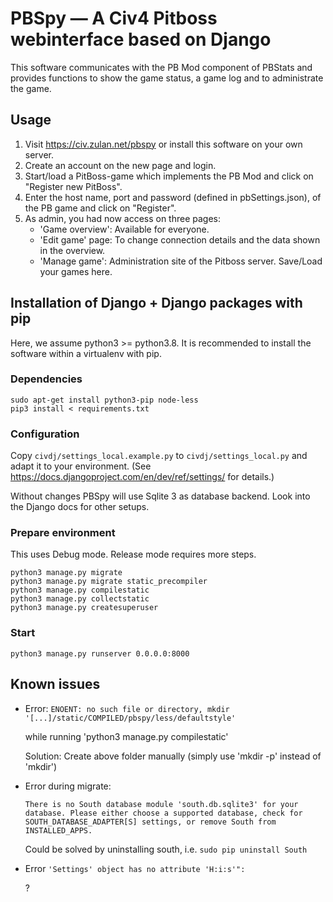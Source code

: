 # PBSpy — A Civ4 Pitboss webinterface based on Django

This software communicates with the PB Mod component of PBStats and provides
functions to show the game status, a game log and to administrate the game.

## Usage
1. Visit https://civ.zulan.net/pbspy or install this software on your own server.
2. Create an account on the new page and login.
3. Start/load a PitBoss-game which implements the PB Mod and click on "Register new PitBoss".
4. Enter the host name, port and password (defined in pbSettings.json), of the PB game and click on "Register".
5. As admin, you had now access on three pages:
   - 'Game overview': Available for everyone.
   - 'Edit game' page: To change connection details and the data shown in the overview.
   - 'Manage game': Administration site of the Pitboss server. Save/Load your games here.


## Installation of Django + Django packages with pip

Here, we assume python3 >= python3.8.
It is recommended to install the software within a virtualenv with pip.

### Dependencies

```
sudo apt-get install python3-pip node-less
pip3 install < requirements.txt
```

### Configuration
Copy `civdj/settings_local.example.py` to `civdj/settings_local.py` and adapt it to your environment. (See https://docs.djangoproject.com/en/dev/ref/settings/ for details.)

Without changes PBSpy will use Sqlite 3 as database backend. Look into the Django docs
for other setups.


### Prepare environment

This uses Debug mode. Release mode requires more steps.

```
python3 manage.py migrate
python3 manage.py migrate static_precompiler
python3 manage.py compilestatic
python3 manage.py collectstatic
python3 manage.py createsuperuser
```

### Start

```
python3 manage.py runserver 0.0.0.0:8000
```

## Known issues

- Error: `ENOENT: no such file or directory, mkdir '[...]/static/COMPILED/pbspy/less/defaultstyle'`

  while running 'python3 manage.py compilestatic'
  
  Solution: Create above folder manually (simply use 'mkdir -p' instead of 'mkdir')

- Error during migrate:

  ```
  There is no South database module 'south.db.sqlite3' for your database. Please either choose a supported database, check for SOUTH_DATABASE_ADAPTER[S] settings, or remove South from INSTALLED_APPS.
  ```

  Could be solved by uninstalling south, i.e.
  `sudo pip uninstall South`

- Error `'Settings' object has no attribute 'H:i:s'":`

  ?
